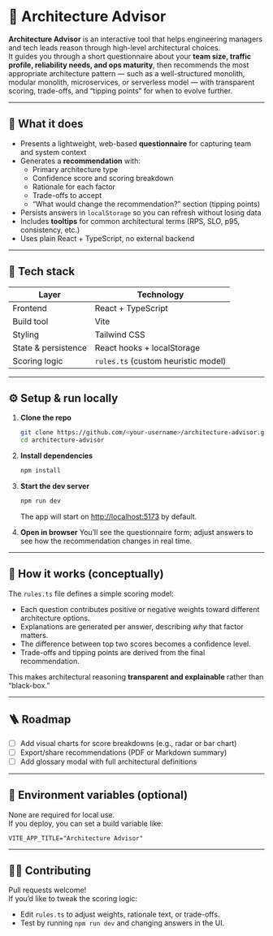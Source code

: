# 🧠 Architecture Advisor

**Architecture Advisor** is an interactive tool that helps engineering managers and tech leads reason through high-level architectural choices.  
It guides you through a short questionnaire about your **team size, traffic profile, reliability needs, and ops maturity**, then recommends the most appropriate architecture pattern — such as a well-structured monolith, modular monolith, microservices, or serverless model — with transparent scoring, trade-offs, and “tipping points” for when to evolve further.

---

## 🚀 What it does

- Presents a lightweight, web-based **questionnaire** for capturing team and system context  
- Generates a **recommendation** with:
  - Primary architecture type  
  - Confidence score and scoring breakdown  
  - Rationale for each factor  
  - Trade-offs to accept  
  - “What would change the recommendation?” section (tipping points)
- Persists answers in `localStorage` so you can refresh without losing data
- Includes **tooltips** for common architectural terms (RPS, SLO, p95, consistency, etc.)
- Uses plain React + TypeScript, no external backend

---

## 🧩 Tech stack

| Layer | Technology |
|-------|-------------|
| Frontend | React + TypeScript |
| Build tool | Vite |
| Styling | Tailwind CSS |
| State & persistence | React hooks + localStorage |
| Scoring logic | `rules.ts` (custom heuristic model) |

---

## ⚙️ Setup & run locally

1. **Clone the repo**
   ```bash
   git clone https://github.com/<your-username>/architecture-advisor.git
   cd architecture-advisor
   ```

2. **Install dependencies**
   ```bash
   npm install
   ```

3. **Start the dev server**
   ```bash
   npm run dev
   ```
   The app will start on [http://localhost:5173](http://localhost:5173) by default.

4. **Open in browser**
   You’ll see the questionnaire form; adjust answers to see how the recommendation changes in real time.

---

## 🧠 How it works (conceptually)

The `rules.ts` file defines a simple scoring model:
- Each question contributes positive or negative weights toward different architecture options.
- Explanations are generated per answer, describing *why* that factor matters.
- The difference between top two scores becomes a confidence level.
- Trade-offs and tipping points are derived from the final recommendation.

This makes architectural reasoning **transparent and explainable** rather than “black-box.”

---

## 🪜 Roadmap

- [ ] Add visual charts for score breakdowns (e.g., radar or bar chart)  
- [ ] Export/share recommendations (PDF or Markdown summary)  
- [ ] Add glossary modal with full architectural definitions  

---

## 🧰 Environment variables (optional)

None are required for local use.  
If you deploy, you can set a build variable like:
```
VITE_APP_TITLE="Architecture Advisor"
```

---

## 🧑‍💻 Contributing

Pull requests welcome!  
If you’d like to tweak the scoring logic:
- Edit `rules.ts` to adjust weights, rationale text, or trade-offs.
- Test by running `npm run dev` and changing answers in the UI.

